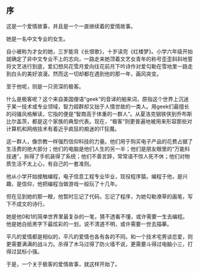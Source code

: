 序
---

这是一个爱情故事，并且是一个一直继续着的爱情故事。

她是一名中文专业的女生。

自小被称为才女的她，三岁能背《长恨歌》，十岁读完《红楼梦》。小学六年级开始就确定了非中文专业不上的志向，一路走来她顶着文艺女青年的称号歪歪斜斜地誓将文艺进行到底，爱幻想风花雪月爱向往花前月下吟诗作对爱勾勒在雪地里一路走到白头的美好浪漫。然而这一切却都在遇到他的那一年，画风突变。

至于他呢，则是一只资深的极客。

什么是极客呢？这个来自美国俚语“geek”的音译的舶来词，原指这个世界上沉迷于某一技术或专业领域，智力超群却又拙于人情世故的一类人。用geek们最擅长的闷骚风格解读，它指的便是“智商高于体重的一群人”。从夏洛克钢铁侠到乔布斯比尔盖茨，都是这个家族的典型代表。现在，“极客”则更普遍地被用来形容那些对计算机和网络技术有着近乎疯狂的痴迷的IT狂魔。

这一群人，像宗教一样强烈信仰科技的力量。他们用于购买电子产品的花费占据了生活费的绝大部分；他们的电脑是他们人生的另一半；他们是朋友眼里的“万能科技通”，拆得了手机装得了系统；他们不善言辞，常常语不惊人死不休；他们对物质生活不太上心，有自己的一套准则。

他从小学开始接触编程，电子信息工程专业毕业，现役程序猿。编程于他，是兴趣，是信仰，他把编程当做游戏一般玩了十几年。

但在见到她的那一眼，他暂时忘记了代码，忘记了程序，为她勾勒潦草的画笔，写下不成文的诗行。

她是他0和1的简单世界里最复杂的一笔，猜不透看不懂，或许需要一生去编程。他是她白纸黑字下最炫彩的一划，说不清道不明，或许需要一世去描摹。

平凡的爱情都是相似的，平凡的爱情也各有各的不同。和一个技术宅男谈恋爱，则更需要满满的战斗力。杀得了木马过得了防火墙不说，更需要斗得过电脑小三，打得过鼠标小强。

于是，一个关于极客的爱情故事，就这样开始了。
